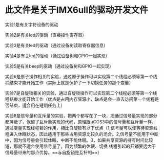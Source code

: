 # 此文件是关于IMX6ull的驱动开发文件
实验1是有关字符设备的驱动

实验2是有关led的驱动（直接操作寄存器）

实验3是有关led的驱动（通过设备树读取寄存器信息）

实验4是有关led的驱动（通过设备树和GPIO一起实现）

实验5是有关beep的驱动（通过设备树和GPIO一起实现）

实验6是原子操作相关的实验，通过原子操作可以实现第二个线程必须等第一个线程结束才能开始工作（实际上就是保护了一下切换任务的那个变量）

实验7是自旋锁相关的实验，通过自旋锁操作可以实现第二个线程必须等第一个线程结束才能开始工作（优点是占用内存资源小，缺点是会一直去访问第一个线程是否结束，适合用在短期任务上）

实验8是信号量和互斥量的实验，把两个都写在了一块，把通过信号量实现的部分都屏蔽了，保留了互斥量实现的代码，原理跟uCOS3中的信号量和互斥量一样，通过变量实现线程锁的作用，相比自旋锁有以下优点（1,信号量可以使等待资源线程进入休眠状态，因此适用于那些占用资源比较久的场合。2,信号量不能用于中断中，因为信号量会引起休眠，中断不能休眠。3，如果共享资源的持有时间比较短，那就不适合使用信号量了，因为频繁的休眠、切换 线程引起的开销要远大于信号量带来的那点优势。==与自旋锁是互补的==）
